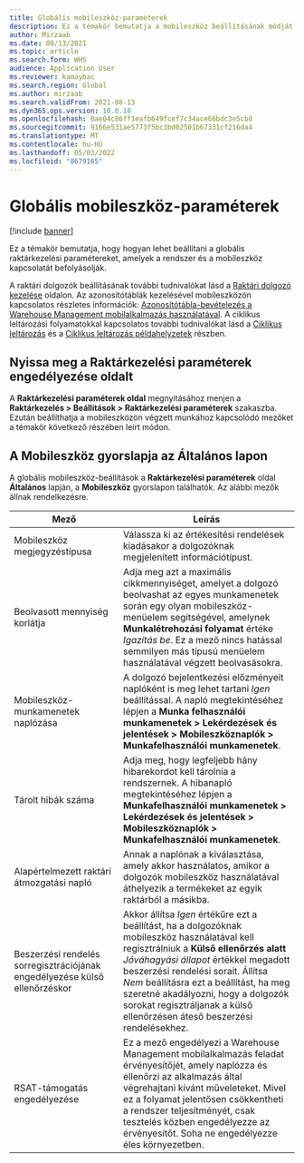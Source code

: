 ```yaml
---
title: Globális mobileszköz-paraméterek
description: Ez a témakör bemutatja a mobileszköz beállításának módját a Raktárkezelési paraméterek lapon.
author: Mirzaab
ms.date: 08/13/2021
ms.topic: article
ms.search.form: WHS
audience: Application User
ms.reviewer: kamaybac
ms.search.region: Global
ms.author: mirzaab
ms.search.validFrom: 2021-08-13
ms.dyn365.ops.version: 10.0.18
ms.openlocfilehash: 0ae04c86ff1eafb649fcef7c34ace66bdc3e5cb8
ms.sourcegitcommit: 9166e531ae5773f5bc3bd02501b67331cf216da4
ms.translationtype: MT
ms.contentlocale: hu-HU
ms.lasthandoff: 05/03/2022
ms.locfileid: "8679165"
---
```

# <a name="global-mobile-device-parameters"></a>Globális mobileszköz-paraméterek

[!include [banner](../includes/banner.md)]

Ez a témakör bemutatja, hogy hogyan lehet beállítani a globális raktárkezelési paramétereket, amelyek a rendszer és a mobileszköz kapcsolatát befolyásolják.

A raktári dolgozók beállításának további tudnivalókat lásd a [Raktári dolgozó kezelése](manage-warehouse-workers.md) oldalon. Az azonosítótáblák kezelésével mobileszközön kapcsolatos részletes információk: [Azonosítótábla-bevételezés a Warehouse Management mobilalkalmazás használatával](warehousing-mobile-device-app-license-plate-receiving.md). A ciklikus leltározási folyamatokkal kapcsolatos további tudnivalókat lásd a [Ciklikus leltározás](cycle-counting.md) és a [Ciklikus leltározás példahelyzetek](cycle-counting-scenarios.md) részben.

## <a name="open-the-warehouse-management-parameters-page"></a>Nyissa meg a Raktárkezelési paraméterek engedélyezése oldalt

A **Raktárkezelési paraméterek oldal** megnyitásához menjen a **Raktárkezelés \> Beállítások \> Raktárkezelési paraméterek** szakaszba. Ezután beállíthatja a mobileszközön végzett munkához kapcsolódó mezőket a témakör következő részében leírt módon.

## <a name="mobile-device-fasttab-on-the-general-tab"></a>A Mobileszköz gyorslapja az Általános lapon

A globális mobileszköz-beállítások a **Raktárkezelési paraméterek** oldal **Általános** lapján, a **Mobileszköz** gyorslapon találhatók. Az alábbi mezők állnak rendelkezésre.

| Mező | Leírás |
|---|---|
| Mobileszköz megjegyzéstípusa | Válassza ki az értékesítési rendelések kiadásakor a dolgozóknak megjelenített információtípust. |
| Beolvasott mennyiség korlátja | Adja meg azt a maximális cikkmennyiséget, amelyet a dolgozó beolvashat az egyes munkamenetek során egy olyan mobileszköz-menüelem segítségével, amelynek **Munkalétrehozási folyamat** értéke *Igazítás be*. Ez a mező nincs hatással semmilyen más típusú menüelem használatával végzett beolvasásokra. |
| Mobileszköz-munkamenetek naplózása | A dolgozó bejelentkezési előzményeit naplóként is meg lehet tartani *Igen* beállítással. A napló megtekintéséhez lépjen a **Munka felhasználói munkamenetek \> Lekérdezések és jelentések \> Mobileszköznaplók \> Munkafelhasználói munkamenetek**. |
| Tárolt hibák száma | Adja meg, hogy legfeljebb hány hibarekordot kell tárolnia a rendszernek. A hibanapló megtekintéséhez lépjen a **Munkafelhasználói munkamenetek \> Lekérdezések és jelentések \> Mobileszköznaplók \> Munkafelhasználói munkamenetek**. |
| Alapértelmezett raktári átmozgatási napló | Annak a naplónak a kiválasztása, amely akkor használatos, amikor a dolgozók mobileszköz használatával áthelyezik a termékeket az egyik raktárból a másikba. |
| Beszerzési rendelés sorregisztrációjának engedélyezése külső ellenőrzéskor | Akkor állítsa *Igen* értékűre ezt a beállítást, ha a dolgozóknak mobileszköz használatával kell regisztrálniuk a **Külső ellenőrzés alatt** *Jóváhagyási állapot* értékkel megadott beszerzési rendelési sorait. Állítsa *Nem* beállításra ezt a beállítást, ha meg szeretné akadályozni, hogy a dolgozók sorokat regisztráljanak a külső ellenőrzésen áteső beszerzési rendelésekhez. |
| RSAT-támogatás engedélyezése | Ez a mező engedélyezi a Warehouse Management mobilalkalmazás feladat érvényesítőjét, amely naplózza és ellenőrzi az alkalmazás által végrehajtani kívánt műveleteket. Mivel ez a folyamat jelentősen csökkentheti a rendszer teljesítményét, csak tesztelés közben engedélyezze az érvényesítőt. Soha ne engedélyezze éles környezetben. |
